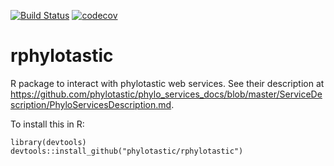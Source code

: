 [![Build Status](https://travis-ci.org/phylotastic/rphylotastic.svg)](https://travis-ci.org/phylotastic/rphylotastic) [![codecov](https://codecov.io/gh/phylotastic/rphylotastic/branch/master/graph/badge.svg)](https://codecov.io/gh/phylotastic/rphylotastic)

# rphylotastic
R package to interact with phylotastic web services. See their description at https://github.com/phylotastic/phylo_services_docs/blob/master/ServiceDescription/PhyloServicesDescription.md.

To install this in R:

```
library(devtools)
devtools::install_github("phylotastic/rphylotastic")
```
